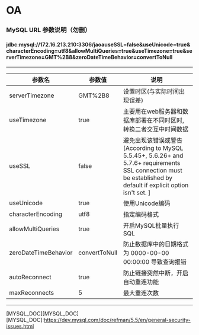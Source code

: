 # OA
### MySQL URL 参数说明（勿删）
#### jdbc:mysql://172.16.213.210:3306/jaoauseSSL=false&useUnicode=true&characterEncoding=utf8&allowMultiQueries=true&useTimezone=true&serverTimezone=GMT%2B8&zeroDateTimeBehavior=convertToNull
----------------------------------------------
| 参数名    | 参数值    | 说明   |
| ---- | ---- | ---- |
serverTimezone       |     GMT%2B8       |    设置时区(与实际时间出现误差)
useTimezone          |     true          |    主要用在web服务器和数据库部署在不同时区时,转换二者交互中时间数据
useSSL               |     false         |    避免出现该错误或警告[According to MySQL 5.5.45+, 5.6.26+ and 5.7.6+ requirements SSL connection must be established by default if explicit option isn't set. ]
useUnicode           |     true          |    使用Unicode编码
characterEncoding    |     utf8          |    指定编码格式
allowMultiQueries    |     true          |    开启MySQL批量执行SQL
zeroDateTimeBehavior |     convertToNull |    防止数据库中的日期格式为 0000-00-00 00:00:00 导致查询报错
autoReconnect        |     true          |    防止链接突然中断，开启自动重连功能
maxReconnects        |     5             |    最大重连次数

--------
[MYSQL_DOC][MYSQL_DOC]
[MYSQL_DOC]:https://dev.mysql.com/doc/refman/5.5/en/general-security-issues.html






